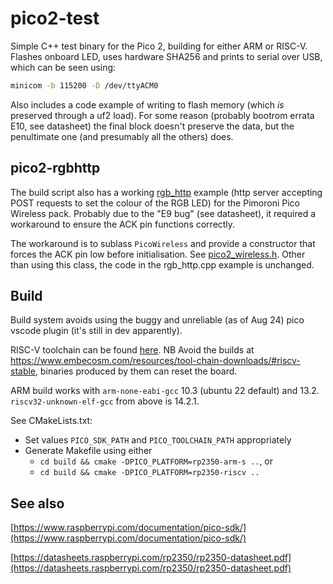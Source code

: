 # pico2-test

Simple C++ test binary for the Pico 2, building for either ARM or RISC-V. Flashes onboard LED, uses hardware SHA256 and prints to serial over USB, which can be seen using:

```sh
minicom -b 115200 -D /dev/ttyACM0
```

Also includes a code example of writing to flash memory (which *is* preserved through a uf2 load). For some reason (probably bootrom errata E10, see datasheet) the final block doesn't preserve the data, but the penultimate one (and presumably all the others) does.

## pico2-rgbhttp

The build script also has a working [rgb_http](https://github.com/pimoroni/pimoroni-pico/tree/main/examples/pico_wireless) example (http server accepting POST requests to set the colour of the RGB LED) for the Pimoroni Pico Wireless pack. Probably due to the "E9 bug" (see datasheet), it required a workaround to ensure the ACK pin functions correctly.

The workaround is to sublass `PicoWireless` and provide a constructor that forces the ACK pin low before initialisation. See [pico2_wireless.h](./pico2_wireless.h). Other than using this class, the code in the rgb_http.cpp example is unchanged.

## Build

Build system avoids using the buggy and unreliable (as of Aug 24) pico vscode plugin (it's still in dev apparently).

RISC-V toolchain can be found [here](https://github.com/raspberrypi/pico-sdk-tools/releases/). NB Avoid the builds at https://www.embecosm.com/resources/tool-chain-downloads/#riscv-stable, binaries produced by them can reset the board.

ARM build works with `arm-none-eabi-gcc` 10.3 (ubuntu 22 default) and 13.2. `riscv32-unknown-elf-gcc` from above is 14.2.1.

See CMakeLists.txt:

- Set values `PICO_SDK_PATH` and `PICO_TOOLCHAIN_PATH`  appropriately
- Generate Makefile using either
  - `cd build && cmake -DPICO_PLATFORM=rp2350-arm-s ..`, or
  - `cd build && cmake -DPICO_PLATFORM=rp2350-riscv ..`

## See also

[https://www.raspberrypi.com/documentation/pico-sdk/](https://www.raspberrypi.com/documentation/pico-sdk/)

[https://datasheets.raspberrypi.com/rp2350/rp2350-datasheet.pdf](https://datasheets.raspberrypi.com/rp2350/rp2350-datasheet.pdf)

